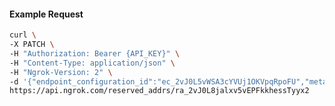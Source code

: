 <!-- Code generated for API Clients. DO NOT EDIT. -->

#### Example Request

```bash
curl \
-X PATCH \
-H "Authorization: Bearer {API_KEY}" \
-H "Content-Type: application/json" \
-H "Ngrok-Version: 2" \
-d '{"endpoint_configuration_id":"ec_2vJ0L5vWSA3cYVUj1OKVpqRpoFU","metadata":"{\"proto\": \"ssh\"}"}' \
https://api.ngrok.com/reserved_addrs/ra_2vJ0L8jalxv5vEPFkkhessTyyx2
```

